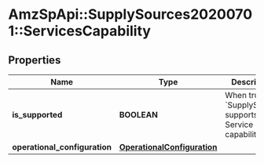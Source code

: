 # AmzSpApi::SupplySources20200701::ServicesCapability

## Properties
Name | Type | Description | Notes
------------ | ------------- | ------------- | -------------
**is_supported** | **BOOLEAN** | When true, &#x60;SupplySource&#x60; supports the Service capability. | [optional] 
**operational_configuration** | [**OperationalConfiguration**](OperationalConfiguration.md) |  | [optional] 

